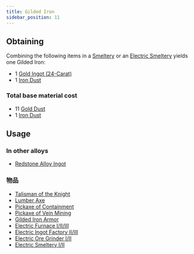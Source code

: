 ```yaml
---
title: Gilded Iron
sidebar_position: 11
---
```


## Obtaining

Combining the following items in a [Smeltery](Smeltery) or an [Electric Smeltery](Electric-Smeltery) yields one Gilded Iron:

* 1 [Gold Ingot (24-Carat)](Gold-Ingot#Gold-Ingot-24-Carat)
* 1 [Iron Dust](Iron-Dust)

### Total base material cost

* 11 [Gold Dust](Gold-Dust)
* 1 [Iron Dust](Iron-Dust)

## Usage

### In other alloys

* [Redstone Alloy Ingot](Redstone-Alloy-Ingot)

### 物品

* [Talisman of the Knight](護符)
* [Lumber Axe](Lumber-Axe)
* [Pickaxe of Containment](Pickaxe-of-Containment)
* [Pickaxe of Vein Mining](Pickaxe-of-Vein-Mining)
* [Gilded Iron Armor](Armor#gilded-iron-armor)
* [Electric Furnace I/II/III](Electric-Furnace)
* [Electric Ingot Factory II/III](Electric-Ingot-Factory)
* [Electric Ore Grinder I/II](Electric-Ore-Grinder)
* [Electric Smeltery I/II](Electric-Smeltery)

